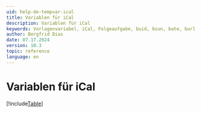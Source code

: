 ```yaml
---
uid: help-de-tempvar-ical
title: Variablen für iCal
description: Variablen für iCal
keywords: Vorlagenvariabel, iCal, Folgeaufgabe, buid, bsun, bate, burl
author: Bergfrid Dias
date: 07.17.2024
version: 10.3
topic: reference
language: en
---
```


# Variablen für iCal

[!include[Table](../../../../../common/includes/variable/table-ical.md)]
